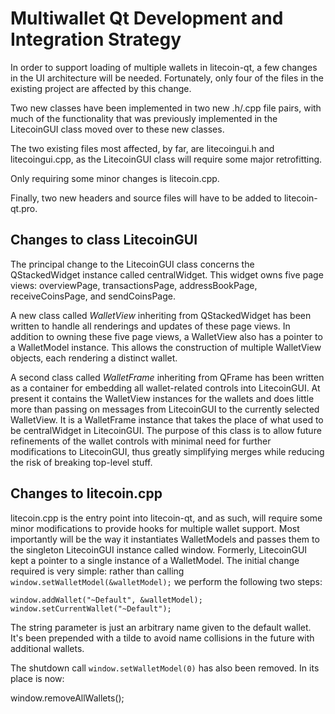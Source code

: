 Multiwallet Qt Development and Integration Strategy
===================================================

In order to support loading of multiple wallets in litecoin-qt, a few changes in the UI architecture will be needed.
Fortunately, only four of the files in the existing project are affected by this change.

Two new classes have been implemented in two new .h/.cpp file pairs, with much of the functionality that was previously
implemented in the LitecoinGUI class moved over to these new classes.

The two existing files most affected, by far, are litecoingui.h and litecoingui.cpp, as the LitecoinGUI class will require
some major retrofitting.

Only requiring some minor changes is litecoin.cpp.

Finally, two new headers and source files will have to be added to litecoin-qt.pro.

Changes to class LitecoinGUI
---------------------------
The principal change to the LitecoinGUI class concerns the QStackedWidget instance called centralWidget.
This widget owns five page views: overviewPage, transactionsPage, addressBookPage, receiveCoinsPage, and sendCoinsPage.

A new class called *WalletView* inheriting from QStackedWidget has been written to handle all renderings and updates of
these page views. In addition to owning these five page views, a WalletView also has a pointer to a WalletModel instance.
This allows the construction of multiple WalletView objects, each rendering a distinct wallet.

A second class called *WalletFrame* inheriting from QFrame has been written as a container for embedding all wallet-related
controls into LitecoinGUI. At present it contains the WalletView instances for the wallets and does little more than passing on messages
from LitecoinGUI to the currently selected WalletView. It is a WalletFrame instance
that takes the place of what used to be centralWidget in LitecoinGUI. The purpose of this class is to allow future
refinements of the wallet controls with minimal need for further modifications to LitecoinGUI, thus greatly simplifying
merges while reducing the risk of breaking top-level stuff.

Changes to litecoin.cpp
----------------------
litecoin.cpp is the entry point into litecoin-qt, and as such, will require some minor modifications to provide hooks for
multiple wallet support. Most importantly will be the way it instantiates WalletModels and passes them to the
singleton LitecoinGUI instance called window. Formerly, LitecoinGUI kept a pointer to a single instance of a WalletModel.
The initial change required is very simple: rather than calling `window.setWalletModel(&walletModel);` we perform the
following two steps:

	window.addWallet("~Default", &walletModel);
	window.setCurrentWallet("~Default");

The string parameter is just an arbitrary name given to the default wallet. It's been prepended with a tilde to avoid name collisions in the future with additional wallets.

The shutdown call `window.setWalletModel(0)` has also been removed. In its place is now:

window.removeAllWallets();
